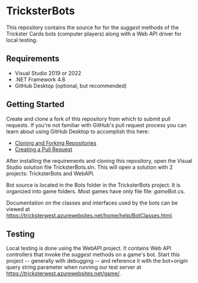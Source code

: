 # TricksterBots

This repository contains the source for for the _suggest_ methods of the Trickster Cards bots (computer players) along with a Web API driver for local testing.

## Requirements

- Visual Studio 2019 or 2022
- .NET Framework 4.8
- GitHub Desktop (optional, but recommended)

## Getting Started

Create and clone a fork of this repository from which to submit pull requests. If you're not familiar with GitHub's pull request process
you can learn about using GitHub Desktop to accomplish this here:
- [Cloning and Forking Repositories](https://docs.github.com/en/desktop/contributing-and-collaborating-using-github-desktop/adding-and-cloning-repositories/cloning-and-forking-repositories-from-github-desktop)
- [Creating a Pull Request](https://docs.github.com/en/desktop/contributing-and-collaborating-using-github-desktop/working-with-your-remote-repository-on-github-or-github-enterprise/creating-an-issue-or-pull-request#creating-a-pull-request)

After installing the requirements and cloning this repository, open the Visual Studio solution file TricksterBots.sln. This will open a solution with 2 projects: TricksterBots and WebAPI.

Bot source is located in the Bots folder in the TricksterBots project. It is organized into game folders. Most games have only file file: *game*Bot.cs.

Documentation on the classes and interfaces used by the bots can be viewed at https://tricksterwest.azurewebsites.net/home/help/BotClasses.html.

## Testing

Local testing is done using the WebAPI project. It contains Web API controllers that invoke the _suggest_ methods on a game's bot. Start this project -- generally with debugging -- and reference it with the bot=_origin_ query string parameter when running our test server at https://tricksterwest.azurewebsites.net/game/.
